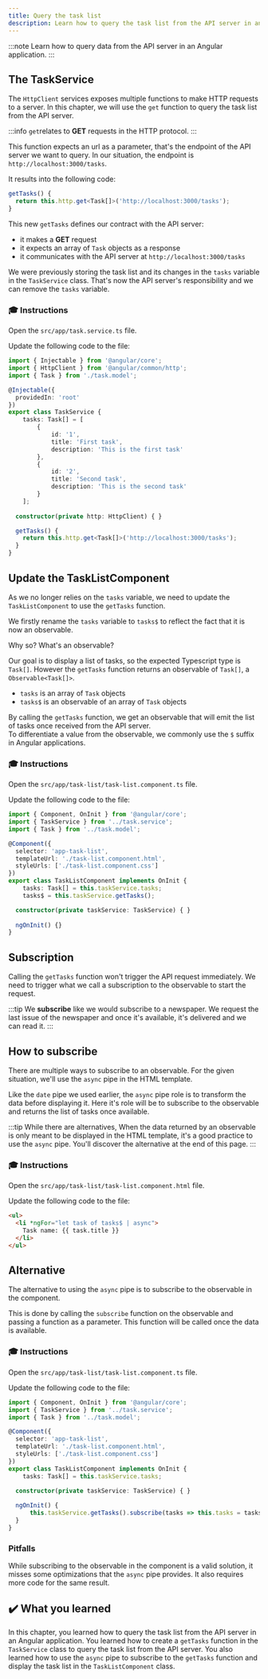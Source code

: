```yaml
---
title: Query the task list
description: Learn how to query the task list from the API server in an Angular application.
---
```


:::note
Learn how to query data from the API server in an Angular application.
:::

## The TaskService

The `HttpClient` services exposes multiple functions to make HTTP requests to a server. In this chapter, we will use the `get` function to query the task list from the API server.

:::info
`get`relates to **GET** requests in the HTTP protocol.
:::

This function expects an url as a parameter, that's the endpoint of the API server we want to query.
In our situation, the endpoint is `http://localhost:3000/tasks`.

It results into the following code:

```typescript
getTasks() {
  return this.http.get<Task[]>('http://localhost:3000/tasks');
}
```

This new `getTasks` defines our contract with the API server:

- it makes a **GET** request
- it expects an array of `Task` objects as a response
- it communicates with the API server at `http://localhost:3000/tasks`

We were previously storing the task list and its changes in the `tasks` variable in the `TaskService` class.
That's now the API server's responsibility and we can remove the `tasks` variable.

### 🎓 Instructions

Open the `src/app/task.service.ts` file.

Update the following code to the file:

```typescript del={"Remove the task variable": 15-19}
import { Injectable } from '@angular/core';
import { HttpClient } from '@angular/common/http';
import { Task } from './task.model';

@Injectable({
  providedIn: 'root'
})
export class TaskService {
    tasks: Task[] = [
        {
            id: '1',
            title: 'First task',
            description: 'This is the first task'
        },
        {
            id: '2',
            title: 'Second task',
            description: 'This is the second task'
        }
    ];
    
  constructor(private http: HttpClient) { }

  getTasks() {
    return this.http.get<Task[]>('http://localhost:3000/tasks');
  }
}
```

## Update the TaskListComponent

As we no longer relies on the `tasks` variable, we need to update the `TaskListComponent` to use the `getTasks` function.

We firstly rename the `tasks` variable to `tasks$` to reflect the fact that it is now an observable.

Why so? What's an observable?

Our goal is to display a list of tasks, so the expected Typescript type is `Task[]`.
However the `getTasks` function returns an observable of `Task[]`, a `Observable<Task[]>`.

- `tasks` is an array of `Task` objects
- `tasks$` is an observable of an array of `Task` objects

By calling the `getTasks` function, we get an observable that will emit the list of tasks once received from the API server.  
To differentiate a value from the observable, we commonly use the `$` suffix in Angular applications.



### 🎓 Instructions

Open the `src/app/task-list/task-list.component.ts` file.

Update the following code to the file:

```typescript ins={"Update the tasks variable": 9-10}
import { Component, OnInit } from '@angular/core';
import { TaskService } from '../task.service';
import { Task } from '../task.model';

@Component({
  selector: 'app-task-list',
  templateUrl: './task-list.component.html',
  styleUrls: ['./task-list.component.css']
})
export class TaskListComponent implements OnInit {
    tasks: Task[] = this.taskService.tasks;
    tasks$ = this.taskService.getTasks();

  constructor(private taskService: TaskService) { }
    
  ngOnInit() {}  
}
```

## Subscription

Calling the `getTasks` function won't trigger the API request immediately.
We need to trigger what we call a subscription to the observable to start the request.

:::tip
We **subscribe** like we would subscribe to a newspaper.
We request the last issue of the newspaper and once it's available, it's delivered and we can read it.
:::

## How to subscribe

There are multiple ways to subscribe to an observable.
For the given situation, we'll use the `async` pipe in the HTML template.

Like the `date` pipe we used earlier, the `async` pipe role is to transform the data before displaying it.
Here it's role will be to subscribe to the observable and returns the list of tasks once available.

:::tip
While there are alternatives, When the data returned by an observable is only meant to be displayed in the HTML template, it's a good practice to use the `async` pipe.
You'll discover the alternative at the end of this page.
:::

### 🎓 Instructions

Open the `src/app/task-list/task-list.component.html` file.

Update the following code to the file:

```html ins={"Update the HTML template": 1-3}
<ul>
  <li *ngFor="let task of tasks$ | async">
    Task name: {{ task.title }}
  </li>
</ul>
```

## Alternative

The alternative to using the `async` pipe is to subscribe to the observable in the component.

This is done by calling the `subscribe` function on the observable and passing a function as a parameter.
This function will be called once the data is available.

### 🎓 Instructions

Open the `src/app/task-list/task-list.component.ts` file.

Update the following code to the file:

```typescript ins={"Subscribe to the observable": 12-15}
import { Component, OnInit } from '@angular/core';
import { TaskService } from '../task.service';
import { Task } from '../task.model';

@Component({
  selector: 'app-task-list',
  templateUrl: './task-list.component.html',
  styleUrls: ['./task-list.component.css']
})
export class TaskListComponent implements OnInit {
    tasks: Task[] = this.taskService.tasks;

  constructor(private taskService: TaskService) { }
    
  ngOnInit() {
      this.taskService.getTasks().subscribe(tasks => this.tasks = tasks);
  }  
}
```

### Pitfalls

While subscribing to the observable in the component is a valid solution, it misses some optimizations that the `async` pipe provides.
It also requires more code for the same result.




## ✔️ What you learned

In this chapter, you learned how to query the task list from the API server in an Angular application. You learned how to create a `getTasks` function in the `TaskService` class to query the task list from the API server. You also learned how to use the `async` pipe to subscribe to the `getTasks` function and display the task list in the `TaskListComponent` class.




